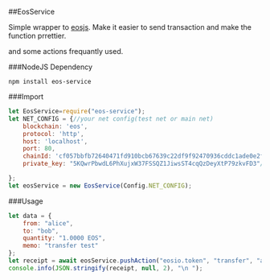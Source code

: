 ##EosService

Simple wrapper to [eosjs](https://github.com/EOSIO/eosjs). Make it easier to send transaction and make the function prrettier.

and some actions frequantly used.





###NodeJS Dependency



`npm install eos-service`



###Import

```js
let EosService=require("eos-service");
let NET_CONFIG = {//your net config(test net or main net)
    blockchain: 'eos',
    protocol: 'http',
    host: 'localhost',
    port: 80,
    chainId: 'cf057bbfb72640471fd910bcb67639c22df9f92470936cddc1ade0e2f2e7dc4f',
    private_key: "5KQwrPbwdL6PhXujxW37FSSQZ1JiwsST4cqQzDeyXtP79zkvFD3"//the private key to the actor

};
let eosService = new EosService(Config.NET_CONFIG);

```



###Usage

```js
let data = {
    from: "alice",
    to: "bob",
    quantity: "1.0000 EOS",
    memo: "transfer test"
};
let receipt = await eosService.pushAction("eosio.token", "transfer", "alice", data);
console.info(JSON.stringify(receipt, null, 2), "\n ");

```
